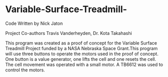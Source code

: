 # Variable-Surface-Treadmill-

Code Written by Nick Jaton

Project Co-authors Travis Vanderheyden, Dr. Kota Takahashi

This program was created as a proof of concept for the Variable Surface Treadmill Project funded by a NASA Nebraska Space Grant.This program will use three buttons to operate the motors used in the proof of concept. One button is a value generator, one lifts the cell and one resets the cell. The cell movement was operated with a small motor. A TB6612 was used to control the motors.
